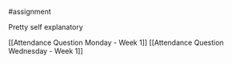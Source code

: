 #assignment 

Pretty self explanatory

[[Attendance Question Monday - Week 1]]
[[Attendance Question Wednesday - Week 1]]